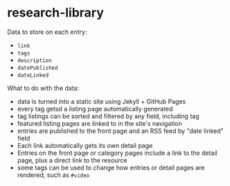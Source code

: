 # research-library

Data to store on each entry:

- `link`
- `tags`
- `description`
- `datePublished`
- `dateLinked`

What to do with the data:

- data is turned into a static site using Jekyll + GitHub Pages
- every tag getsd a listing page automatically generated
- tag listings can be sorted and filtered by any field, including tag
- featured listing pages are linked to in the site's navigation
- entries are published to the front page and an RSS feed by "date linked" field
- Each link automatically gets its own detail page
- Entries on the front page or category pages include a link to the detail page, plus a direct link to the resource
- some tags can be used to change how entries or detail pages are rendered, such as `#video`
